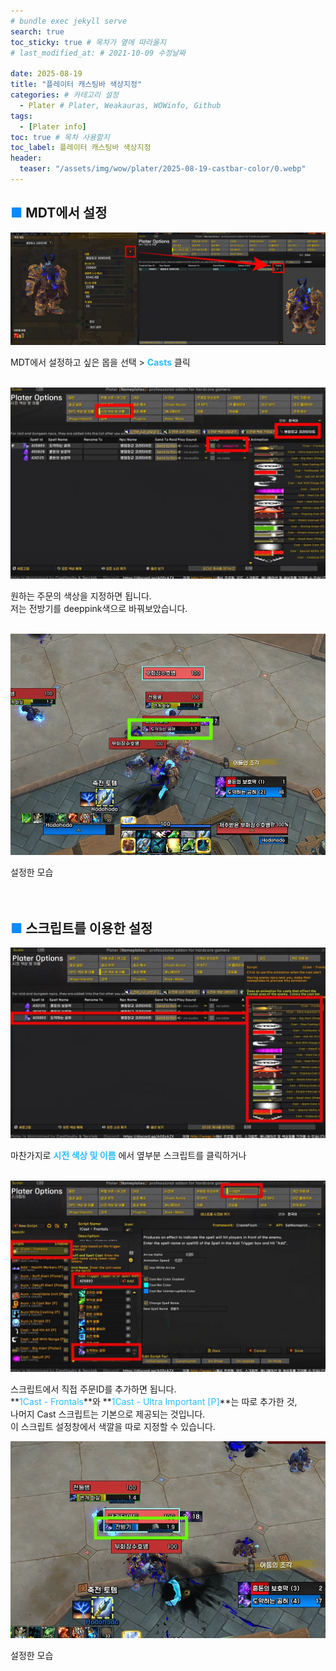 ```yaml
---
# bundle exec jekyll serve
search: true
toc_sticky: true # 목차가 옆에 따라올지
# last_modified_at: # 2021-10-09 수정날짜

date: 2025-08-19
title: "플레이터 캐스팅바 색상지정"
categories: # 카테고리 설정
  - Plater # Plater, Weakauras, WOWinfo, Github
tags:
  - [Plater info]
toc: true # 목차 사용할지
toc_label: 플레이터 캐스팅바 색상지정
header:
  teaser: "/assets/img/wow/plater/2025-08-19-castbar-color/0.webp"
---
```


## <span style="color:#0b89ff">■ </span>MDT에서 설정

![이미지 설명](/assets/img/wow/plater/2025-08-19-castbar-color/1.webp)

MDT에서 설정하고 싶은 몹을 선택 > **<span style="color:#26beff">Casts</span>** 클릭  
<br>

![이미지 설명](/assets/img/wow/plater/2025-08-19-castbar-color/2.webp)

원하는 주문의 색상을 지정하면 됩니다.  
저는 전방기를 deeppink색으로 바꿔보았습니다.  
<br>

![이미지 설명](/assets/img/wow/plater/2025-08-19-castbar-color/3.webp)

설정한 모습  
<br>
<br>

## <span style="color:#0b89ff">■ </span>스크립트를 이용한 설정

![이미지 설명](/assets/img/wow/plater/2025-08-19-castbar-color/4.webp)

마찬가지로 **<span style="color:#26beff">시전 색상 및 이름</span>**
에서 옆부분 스크립트를 클릭하거나  
<br>

![이미지 설명](/assets/img/wow/plater/2025-08-19-castbar-color/5.webp)

스크립트에서 직접 주문ID를 추가하면 됩니다.  
**<span style="color:#26beff">1Cast - Frontals</span>**와 **<span style="color:#26beff">1Cast - Ultra Important [P]</span>**는 따로 추가한 것,  
나머지 Cast 스크립트는 기본으로 제공되는 것입니다.  
이 스크립트 설정창에서 색깔을 따로 지정할 수 있습니다.
<br>

![이미지 설명](/assets/img/wow/plater/2025-08-19-castbar-color/6.webp)

설정한 모습